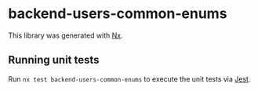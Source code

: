 # backend-users-common-enums

This library was generated with [Nx](https://nx.dev).

## Running unit tests

Run `nx test backend-users-common-enums` to execute the unit tests via [Jest](https://jestjs.io).
